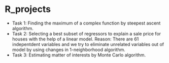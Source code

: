 # R_projects
- Task 1: Finding the maximum of a complex function by steepest ascent algorithm.
- Task 2: Selecting a best subset of regressors to explain a sale price for houses with the help of a linear model. 
Reason: There are 61 indepentdent variables and we try to eliminate unrelated variables out of model by using changes in 1-neighborhood algorithm. 
- Task 3: Estimating matter of interests by Monte Carlo algorithm.
